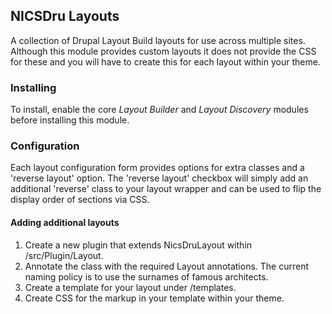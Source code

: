 
## NICSDru Layouts

A collection of Drupal Layout Build layouts for use across multiple sites.
Although this module provides custom layouts it does not provide the CSS 
for these and you will have to create this for each layout within your theme. 

### Installing ###
To install, enable the core _Layout Builder_ and _Layout Discovery_ modules 
before installing this module.

### Configuration ###
Each layout configuration form provides options for extra classes and a 
'reverse layout' option.
The 'reverse layout' checkbox will simply add an additional 'reverse' class 
to your layout wrapper and can be used to flip the display order of sections 
via CSS. 

#### Adding additional layouts ####
1. Create a new plugin that extends NicsDruLayout within /src/Plugin/Layout.
2. Annotate the class with the required Layout annotations. 
   The current naming policy is to use the surnames of famous architects.
3. Create a template for your layout under /templates.
4. Create CSS for the markup in your template within your theme.
